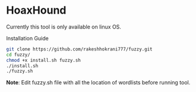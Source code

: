 # HoaxHound

Currently this tool is only available on linux OS.

Installation Guide

```sh
git clone https://github.com/rakeshhokrani777/fuzzy.git
cd fuzzy/
chmod +x install.sh fuzzy.sh
./install.sh
./fuzzy.sh
```

**Note**: Edit fuzzy.sh file with all the location of wordlists before running tool.
